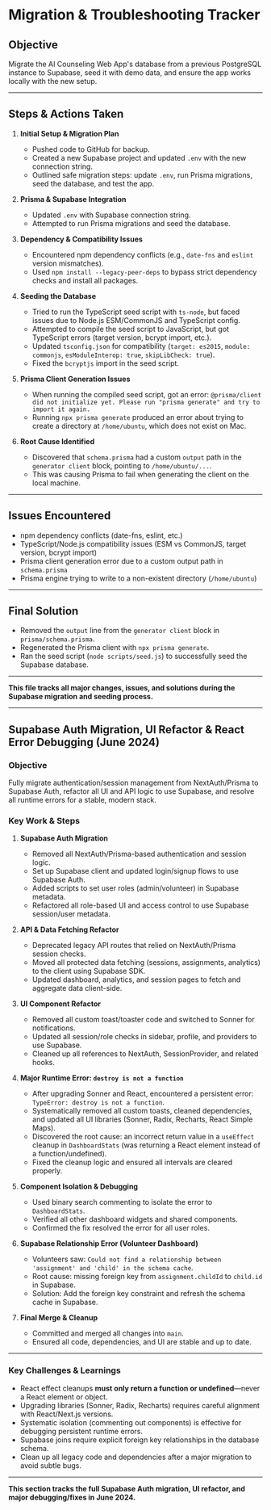 # Migration & Troubleshooting Tracker

## Objective
Migrate the AI Counseling Web App's database from a previous PostgreSQL instance to Supabase, seed it with demo data, and ensure the app works locally with the new setup.

---

## Steps & Actions Taken

1. **Initial Setup & Migration Plan**
   - Pushed code to GitHub for backup.
   - Created a new Supabase project and updated `.env` with the new connection string.
   - Outlined safe migration steps: update `.env`, run Prisma migrations, seed the database, and test the app.

2. **Prisma & Supabase Integration**
   - Updated `.env` with Supabase connection string.
   - Attempted to run Prisma migrations and seed the database.

3. **Dependency & Compatibility Issues**
   - Encountered npm dependency conflicts (e.g., `date-fns` and `eslint` version mismatches).
   - Used `npm install --legacy-peer-deps` to bypass strict dependency checks and install all packages.

4. **Seeding the Database**
   - Tried to run the TypeScript seed script with `ts-node`, but faced issues due to Node.js ESM/CommonJS and TypeScript config.
   - Attempted to compile the seed script to JavaScript, but got TypeScript errors (target version, bcrypt import, etc.).
   - Updated `tsconfig.json` for compatibility (`target: es2015`, `module: commonjs`, `esModuleInterop: true`, `skipLibCheck: true`).
   - Fixed the `bcryptjs` import in the seed script.

5. **Prisma Client Generation Issues**
   - When running the compiled seed script, got an error: `@prisma/client did not initialize yet. Please run "prisma generate" and try to import it again.`
   - Running `npx prisma generate` produced an error about trying to create a directory at `/home/ubuntu`, which does not exist on Mac.

6. **Root Cause Identified**
   - Discovered that `schema.prisma` had a custom `output` path in the `generator client` block, pointing to `/home/ubuntu/...`.
   - This was causing Prisma to fail when generating the client on the local machine.

---

## Issues Encountered
- npm dependency conflicts (date-fns, eslint, etc.)
- TypeScript/Node.js compatibility issues (ESM vs CommonJS, target version, bcrypt import)
- Prisma client generation error due to a custom output path in `schema.prisma`
- Prisma engine trying to write to a non-existent directory (`/home/ubuntu`)

---

## Final Solution
- Removed the `output` line from the `generator client` block in `prisma/schema.prisma`.
- Regenerated the Prisma client with `npx prisma generate`.
- Ran the seed script (`node scripts/seed.js`) to successfully seed the Supabase database.

---

**This file tracks all major changes, issues, and solutions during the Supabase migration and seeding process.**

---

## Supabase Auth Migration, UI Refactor & React Error Debugging (June 2024)

### Objective
Fully migrate authentication/session management from NextAuth/Prisma to Supabase Auth, refactor all UI and API logic to use Supabase, and resolve all runtime errors for a stable, modern stack.

### Key Work & Steps
1. **Supabase Auth Migration**
   - Removed all NextAuth/Prisma-based authentication and session logic.
   - Set up Supabase client and updated login/signup flows to use Supabase Auth.
   - Added scripts to set user roles (admin/volunteer) in Supabase metadata.
   - Refactored all role-based UI and access control to use Supabase session/user metadata.

2. **API & Data Fetching Refactor**
   - Deprecated legacy API routes that relied on NextAuth/Prisma session checks.
   - Moved all protected data fetching (sessions, assignments, analytics) to the client using Supabase SDK.
   - Updated dashboard, analytics, and session pages to fetch and aggregate data client-side.

3. **UI Component Refactor**
   - Removed all custom toast/toaster code and switched to Sonner for notifications.
   - Updated all session/role checks in sidebar, profile, and providers to use Supabase.
   - Cleaned up all references to NextAuth, SessionProvider, and related hooks.

4. **Major Runtime Error: `destroy is not a function`**
   - After upgrading Sonner and React, encountered a persistent error: `TypeError: destroy is not a function`.
   - Systematically removed all custom toasts, cleaned dependencies, and updated all UI libraries (Sonner, Radix, Recharts, React Simple Maps).
   - Discovered the root cause: an incorrect return value in a `useEffect` cleanup in `DashboardStats` (was returning a React element instead of a function/undefined).
   - Fixed the cleanup logic and ensured all intervals are cleared properly.

5. **Component Isolation & Debugging**
   - Used binary search commenting to isolate the error to `DashboardStats`.
   - Verified all other dashboard widgets and shared components.
   - Confirmed the fix resolved the error for all user roles.

6. **Supabase Relationship Error (Volunteer Dashboard)**
   - Volunteers saw: `Could not find a relationship between 'assignment' and 'child' in the schema cache`.
   - Root cause: missing foreign key from `assignment.childId` to `child.id` in Supabase.
   - Solution: Add the foreign key constraint and refresh the schema cache in Supabase.

7. **Final Merge & Cleanup**
   - Committed and merged all changes into `main`.
   - Ensured all code, dependencies, and UI are stable and up to date.

---

### Key Challenges & Learnings
- React effect cleanups **must only return a function or undefined**—never a React element or object.
- Upgrading libraries (Sonner, Radix, Recharts) requires careful alignment with React/Next.js versions.
- Systematic isolation (commenting out components) is effective for debugging persistent runtime errors.
- Supabase joins require explicit foreign key relationships in the database schema.
- Clean up all legacy code and dependencies after a major migration to avoid subtle bugs.

---

**This section tracks the full Supabase Auth migration, UI refactor, and major debugging/fixes in June 2024.** 